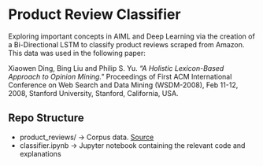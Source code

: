 # Product Review Classifier
Exploring important concepts in AIML and Deep Learning via the creation of a Bi-Directional LSTM to classify product reviews scraped from Amazon. This data was used in the following paper:

Xiaowen Ding, Bing Liu and Philip S. Yu. 
	_“A Holistic Lexicon-Based Approach to Opinion Mining."_ 
	Proceedings of First ACM International Conference on Web Search and Data Mining 
	(WSDM-2008), Feb 11-12, 2008, Stanford University, Stanford, California, USA.

## Repo Structure
- product_reviews/ -> Corpus data. [Source](http://www.cs.uic.edu/~liub/FBS/Reviews-9-products.rar)
- classifier.ipynb -> Jupyter notebook containing the relevant code and explanations
